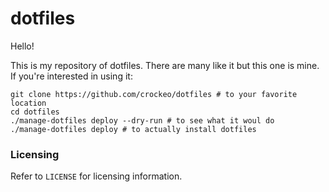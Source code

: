 # dotfiles

Hello!

This is my repository of dotfiles.
There are many like it
but this one is mine.
If you're interested in using it:

```shell
git clone https://github.com/crockeo/dotfiles # to your favorite location
cd dotfiles
./manage-dotfiles deploy --dry-run # to see what it woul do
./manage-dotfiles deploy # to actually install dotfiles
```

### Licensing

Refer to `LICENSE` for licensing information.
